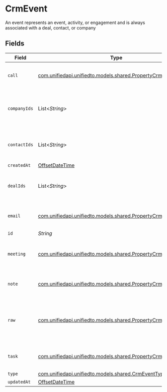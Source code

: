 # CrmEvent

An event represents an event, activity, or engagement and is always associated with a deal, contact, or company


## Fields

| Field                                                                                                            | Type                                                                                                             | Required                                                                                                         | Description                                                                                                      |
| ---------------------------------------------------------------------------------------------------------------- | ---------------------------------------------------------------------------------------------------------------- | ---------------------------------------------------------------------------------------------------------------- | ---------------------------------------------------------------------------------------------------------------- |
| `call`                                                                                                           | [com.unifiedapi.unifiedto.models.shared.PropertyCrmEventCall](../../models/shared/PropertyCrmEventCall.md)       | :heavy_minus_sign:                                                                                               | The call object, when type = call                                                                                |
| `companyIds`                                                                                                     | List<*String*>                                                                                                   | :heavy_minus_sign:                                                                                               | An array of company IDs associated with this event                                                               |
| `contactIds`                                                                                                     | List<*String*>                                                                                                   | :heavy_minus_sign:                                                                                               | An array of contact IDs associated with this event                                                               |
| `createdAt`                                                                                                      | [OffsetDateTime](https://docs.oracle.com/javase/8/docs/api/java/time/OffsetDateTime.html)                        | :heavy_minus_sign:                                                                                               | N/A                                                                                                              |
| `dealIds`                                                                                                        | List<*String*>                                                                                                   | :heavy_minus_sign:                                                                                               | An array of deal IDs associated with this event                                                                  |
| `email`                                                                                                          | [com.unifiedapi.unifiedto.models.shared.PropertyCrmEventEmail](../../models/shared/PropertyCrmEventEmail.md)     | :heavy_minus_sign:                                                                                               | The email object, when type = email                                                                              |
| `id`                                                                                                             | *String*                                                                                                         | :heavy_minus_sign:                                                                                               | N/A                                                                                                              |
| `meeting`                                                                                                        | [com.unifiedapi.unifiedto.models.shared.PropertyCrmEventMeeting](../../models/shared/PropertyCrmEventMeeting.md) | :heavy_minus_sign:                                                                                               | The meeting object, when type = meeting                                                                          |
| `note`                                                                                                           | [com.unifiedapi.unifiedto.models.shared.PropertyCrmEventNote](../../models/shared/PropertyCrmEventNote.md)       | :heavy_minus_sign:                                                                                               | The note object, when type = note                                                                                |
| `raw`                                                                                                            | [com.unifiedapi.unifiedto.models.shared.PropertyCrmEventRaw](../../models/shared/PropertyCrmEventRaw.md)         | :heavy_minus_sign:                                                                                               | The raw data returned by the integration for this event.                                                         |
| `task`                                                                                                           | [com.unifiedapi.unifiedto.models.shared.PropertyCrmEventTask](../../models/shared/PropertyCrmEventTask.md)       | :heavy_minus_sign:                                                                                               | The task object, when type = task                                                                                |
| `type`                                                                                                           | [com.unifiedapi.unifiedto.models.shared.CrmEventType](../../models/shared/CrmEventType.md)                       | :heavy_minus_sign:                                                                                               | N/A                                                                                                              |
| `updatedAt`                                                                                                      | [OffsetDateTime](https://docs.oracle.com/javase/8/docs/api/java/time/OffsetDateTime.html)                        | :heavy_minus_sign:                                                                                               | N/A                                                                                                              |
